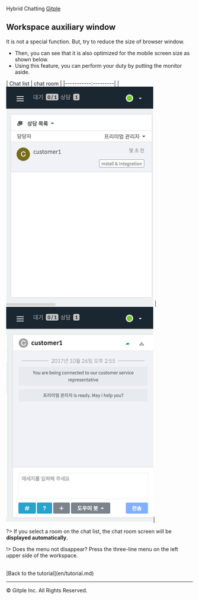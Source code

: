 Hybrid Chatting [Gitple](https://gitple.io/en)

## Workspace auxiliary window

It is not a special function. But, try to reduce the size of browser window.
- Then, you can see that it is also optimized for the mobile screen size as shown below.
- Using this feature, you can perform your duty by putting the monitor aside.

| Chat list | chat room |
|-----------:---------|
|![Workspace Second Window List](assets/images/wsSecondWindowList.png) | ![Workspace Second Window Chat](assets/images/wsSecondWindowChat.png)|

?> If you select a room on the chat list, the chat room screen will be **displayed automatically**.

!> Does the menu not disappear?  Press the three-line menu on the left upper side of the workspace.

<br>
[Back to the tutorial](en/tutorial.md)

---

© Gitple Inc. All Rights Reserved.
